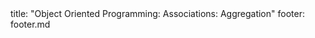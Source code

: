 <frontmatter>
title: "Object Oriented Programming: Associations: Aggregation"
footer: footer.md
</frontmatter>

<include src="navbar.md" boilerplate />

<include src="unit-inPage-asFlat.md" boilerplate />